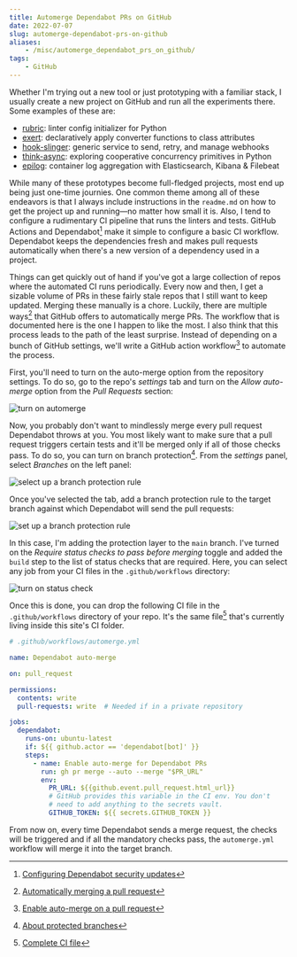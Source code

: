```yaml
---
title: Automerge Dependabot PRs on GitHub
date: 2022-07-07
slug: automerge-dependabot-prs-on-github
aliases:
    - /misc/automerge_dependabot_prs_on_github/
tags:
    - GitHub
---
```


Whether I'm trying out a new tool or just prototyping with a familiar stack, I usually
create a new project on GitHub and run all the experiments there. Some examples of these
are:

- [rubric]: linter config initializer for Python
- [exert]: declaratively apply converter functions to class attributes
- [hook-slinger]: generic service to send, retry, and manage webhooks
- [think-async]: exploring cooperative concurrency primitives in Python
- [epilog]: container log aggregation with Elasticsearch, Kibana & Filebeat

While many of these prototypes become full-fledged projects, most end up being just one-time
journies. One common theme among all of these endeavors is that I always include
instructions in the `readme.md` on how to get the project up and running—no matter how small
it is. Also, I tend to configure a rudimentary CI pipeline that runs the linters and tests.
GitHub Actions and Dependabot[^1] make it simple to configure a basic CI workflow.
Dependabot keeps the dependencies fresh and makes pull requests automatically when there's a
new version of a dependency used in a project.

Things can get quickly out of hand if you've got a large collection of repos where the
automated CI runs periodically. Every now and then, I get a sizable volume of PRs in these
fairly stale repos that I still want to keep updated. Merging these manually is a chore.
Luckily, there are multiple ways[^2] that GitHub offers to automatically merge PRs. The
workflow that is documented here is the one I happen to like the most. I also think that
this process leads to the path of the least surprise. Instead of depending on a bunch of
GitHub settings, we'll write a GitHub action workflow[^3] to automate the process.

First, you'll need to turn on the auto-merge option from the repository settings. To do so,
go to the repo's _settings_ tab and turn on the _Allow auto-merge_ option from the _Pull
Requests_ section:

![turn on automerge][image_1]

Now, you probably don't want to mindlessly merge every pull request Dependabot throws at
you. You most likely want to make sure that a pull request triggers certain tests and it'll
be merged only if all of those checks pass. To do so, you can turn on branch protection[^4].
From the _settings_ panel, select _Branches_ on the left panel:

![select up a branch protection rule][image_2]

Once you've selected the tab, add a branch protection rule to the target branch against
which Dependabot will send the pull requests:

![set up a branch protection rule][image_3]

In this case, I'm adding the protection layer to the `main` branch. I've turned on the
_Require status checks to pass before merging_ toggle and added the `build` step to the list
of status checks that are required. Here, you can select any job from your CI files in the
`.github/workflows` directory:

![turn on status check][image_4]

Once this is done, you can drop the following CI file in the `.github/workflows` directory
of your repo. It's the same file[^5] that's currently living inside this site's CI folder.

```yml
# .github/workflows/automerge.yml

name: Dependabot auto-merge

on: pull_request

permissions:
  contents: write
  pull-requests: write  # Needed if in a private repository

jobs:
  dependabot:
    runs-on: ubuntu-latest
    if: ${{ github.actor == 'dependabot[bot]' }}
    steps:
      - name: Enable auto-merge for Dependabot PRs
        run: gh pr merge --auto --merge "$PR_URL"
        env:
          PR_URL: ${{github.event.pull_request.html_url}}
          # GitHub provides this variable in the CI env. You don't
          # need to add anything to the secrets vault.
          GITHUB_TOKEN: ${{ secrets.GITHUB_TOKEN }}
```

From now on, every time Dependabot sends a merge request, the checks will be triggered and
if all the mandatory checks pass, the `automerge.yml` workflow will merge it into the target
branch.

[^1]:
    [Configuring Dependabot security updates](https://docs.github.com/en/code-security/dependabot/dependabot-security-updates/configuring-dependabot-security-updates)

[^2]:
    [Automatically merging a pull request](https://docs.github.com/en/pull-requests/collaborating-with-pull-requests/incorporating-changes-from-a-pull-request/automatically-merging-a-pull-request)

[^3]:
    [Enable auto-merge on a pull request](https://docs.github.com/en/code-security/dependabot/working-with-dependabot/automating-dependabot-with-github-actions#enable-auto-merge-on-a-pull-request)

[^4]:
    [About protected branches](https://docs.github.com/en/repositories/configuring-branches-and-merges-in-your-repository/defining-the-mergeability-of-pull-requests/about-protected-branches)

[^5]:
    [Complete CI file](https://github.com/rednafi/reflections/blob/master/.github/workflows/automerge.yml)

[rubric]: https://github.com/rednafi/rubric
[exert]: https://github.com/rednafi/exert
[hook-slinger]: https://github.com/rednafi/hook-slinger
[think-async]: https://github.com/rednafi/think-async
[epilog]: https://github.com/rednafi/epilog
[image_1]:
    https://blob.rednafi.com/static/images/automerge_dependabot_prs_on_github/img_1.png
[image_2]:
    https://blob.rednafi.com/static/images/automerge_dependabot_prs_on_github/img_2.png
[image_3]:
    https://blob.rednafi.com/static/images/automerge_dependabot_prs_on_github/img_3.png
[image_4]:
    https://blob.rednafi.com/static/images/automerge_dependabot_prs_on_github/img_4.png
